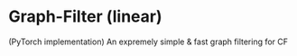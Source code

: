# Graph-Filter (linear)
(PyTorch implementation) An expremely simple &amp; fast graph filtering for CF
